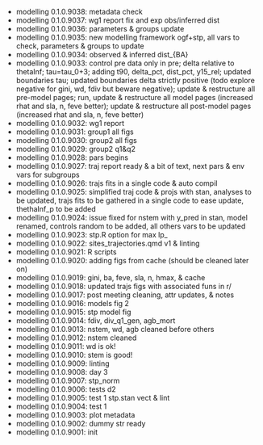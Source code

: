 -   modelling 0.1.0.9038: metadata check
-   modelling 0.1.0.9037: wg1 report fix and exp obs/inferred dist
-   modelling 0.1.0.9036: parameters & groups update
-   modelling 0.1.0.9035: new modelling framework ogf+stp, all vars to check, parameters & groups to update
-   modelling 0.1.0.9034: observed & inferred dist\_{BA}
-   modelling 0.1.0.9033: control pre data only in pre; delta relative to thetaInf; tau=tau_0+3; adding t90, delta_pct, dist_pct, y15_rel; updated boundaries tau; updated boundaries delta strictly positive (todo explore negative for gini, wd, fdiv but beware negative); update & restructure all pre-model pages; run, update & restructure all model pages (increased rhat and sla, n, feve better); update & restructure all post-model pages (increased rhat and sla, n, feve better)
-   modelling 0.1.0.9032: wg1 report
-   modelling 0.1.0.9031: group1 all figs
-   modelling 0.1.0.9030: group2 all figs
-   modelling 0.1.0.9029: group2 q1&q2
-   modelling 0.1.0.9028: pars begins
-   modelling 0.1.0.9027: traj report ready & a bit of text, next pars & env vars for subgroups
-   modelling 0.1.0.9026: trajs fits in a single code & auto compil
-   modelling 0.1.0.9025: simplified traj code & projs with stan, analyses to be updated, trajs fits to be gathered in a single code to ease update, thethaInf_p to be added
-   modelling 0.1.0.9024: issue fixed for nstem with y_pred in stan, model renamed, controls random to be added, all others vars to be updated
-   modelling 0.1.0.9023: stp.R option for max lp\_
-   modelling 0.1.0.9022: sites_trajectories.qmd v1 & linting
-   modelling 0.1.0.9021: R scripts
-   modelling 0.1.0.9020: adding figs from cache (should be cleaned later on)
-   modelling 0.1.0.9019: gini, ba, feve, sla, n, hmax, & cache
-   modelling 0.1.0.9018: updated trajs figs with associated funs in r/
-   modelling 0.1.0.9017: post meeting cleaning, attr updates, & notes
-   modelling 0.1.0.9016: models fig 2
-   modelling 0.1.0.9015: stp model fig
-   modelling 0.1.0.9014: fdiv, div_q1_gen, agb_mort
-   modelling 0.1.0.9013: nstem, wd, agb cleaned before others
-   modelling 0.1.0.9012: nstem cleaned
-   modelling 0.1.0.9011: wd is ok!
-   modelling 0.1.0.9010: stem is good!
-   modelling 0.1.0.9009: linting
-   modelling 0.1.0.9008: day 3
-   modelling 0.1.0.9007: stp_norm
-   modelling 0.1.0.9006: tests d2
-   modelling 0.1.0.9005: test 1 stp.stan vect & lint
-   modelling 0.1.0.9004: test 1
-   modelling 0.1.0.9003: plot metadata
-   modelling 0.1.0.9002: dummy str ready
-   modelling 0.1.0.9001: init
